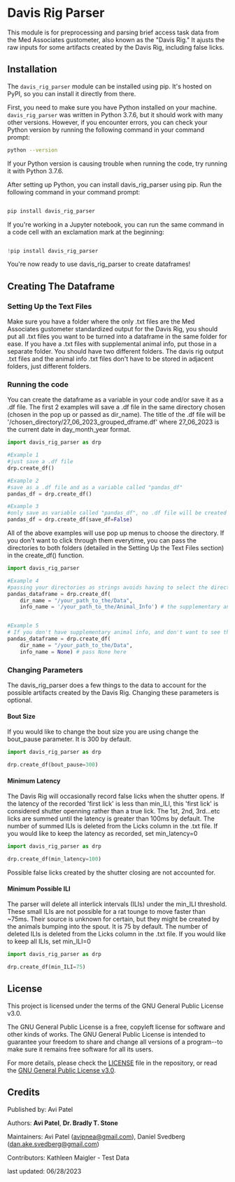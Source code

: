 

# Davis Rig Parser

This module is for preprocessing and parsing brief access task data from the Med Associates gustometer, also known as the "Davis Rig." It ajusts the raw inputs for  some artifacts created by the Davis Rig, including false licks. 

## Installation

The `davis_rig_parser` module can be installed using pip. It's hosted on PyPI, so you can install it directly from there.

First, you need to make sure you have Python installed on your machine. `davis_rig_parser` was written in Python 3.7.6, but it should work with many other versions. However, if you encounter errors, you can check your Python version by running the following command in your command prompt:

```bash
python --version
```
If your Python version is causing trouble when running the code, try running it with Python 3.7.6.

After setting up Python, you can install davis_rig_parser using pip. Run the following command in your command prompt:

```bash

pip install davis_rig_parser

```
If you're working in a Jupyter notebook, you can run the same command in a code cell with an exclamation mark at the beginning:

```python

!pip install davis_rig_parser
```
You're now ready to use davis_rig_parser to create dataframes!

## Creating The Dataframe

### Setting Up the Text Files

Make sure you have a folder where the only .txt files are the Med Associates gustometer standardized output for the Davis Rig, you should put all .txt files you want to be turned into a dataframe in the same folder for ease. If you have a .txt files with supplemental animal info, put those in a separate folder. You should have two different folders. The davis rig output .txt files and the animal info .txt files don't have to be stored in adjacent folders, just different folders.

### Running the code

You can create the dataframe as a variable in your code and/or save it as a .df file. The first 2 examples will save a .df file in the same directory chosen (chosen in the pop up or passed as dir_name). The title of the .df file will be '/chosen_directory/27_06_2023_grouped_dframe.df' where 27_06_2023 is the current date in day_month_year format. 
```python
import davis_rig_parser as drp

#Example 1
#just save a .df file
drp.create_df()

#Example 2
#save as a .df file and as a variable called "pandas_df"
pandas_df = drp.create_df()

#Example 3
#only save as variable called "pandas_df", no .df file will be created
pandas_df = drp.create_df(save_df=False)
```

All of the above examples will use pop up menus to choose the directory. If you don't want to click through them everytime, you can pass the directories to both folders (detailed in the Setting Up the Text Files section) in the create_df() function. 

```python
import davis_rig_parser 

#Example 4
#passing your directories as strings avoids having to select the directories manually.
pandas_dataframe = drp.create_df(
    dir_name = "/your_path_to_the/Data", 
    info_name = '/your_path_to_the/Animal_Info') # the supplementary animal info.


#Example 5
# If you don't have supplementary animal info, and don't want to see the pop-up every time, pass None into info_name.
pandas_dataframe = drp.create_df(
    dir_name = "/your_path_to_the/Data", 
    info_name = None) # pass None here
```
### Changing Parameters

The davis_rig_parser does a few things to the data to account for the possible artifacts created by the Davis Rig. Changing these parameters is optional.

#### Bout Size

If you would like to change the bout size you are using change the bout_pause parameter. It is 300 by default. 

```python
import davis_rig_parser as drp

drp.create_df(bout_pause=300)
```
#### Minimum Latency

The Davis Rig will occasionally record false licks when the shutter opens. If the latency of the recorded 'first lick' is less than min_ILI, this 'first lick' is considered shutter openning rather than a true lick. The 1st, 2nd, 3rd...etc licks are summed until the latency is greater than 100ms by default. The number of summed ILIs is deleted from the Licks column in the .txt file. If you would like to keep the latency as recorded, set min_latency=0
```python
import davis_rig_parser as drp

drp.create_df(min_latency=100)
```
Possible false licks created by the shutter closing are not accounted for. 
#### Minimum Possible ILI

The parser will delete all interlick intervals (ILIs) under the min_ILI threshold. These small ILIs are not possible for a rat tounge to move faster than ~75ms. Their source is unknown for certain, but they might be created by the animals bumping into the spout. It is 75 by default. The number of deleted ILIs is deleted from the Licks column in the .txt file. If you would like to keep all ILIs, set min_ILI=0
```python
import davis_rig_parser as drp

drp.create_df(min_ILI=75)
```
## License

This project is licensed under the terms of the GNU General Public License v3.0.

The GNU General Public License is a free, copyleft license for software and other kinds of works. The GNU General Public License is intended to guarantee your freedom to share and change all versions of a program--to make sure it remains free software for all its users.

For more details, please check the [LICENSE](./LICENSE) file in the repository, or read the [GNU General Public License v3.0](https://www.gnu.org/licenses/gpl-3.0.en.html).

## Credits

Published by:
Avi Patel

Authors:
**Avi Patel**, 
**Dr. Bradly T. Stone**

Maintainers:
Avi Patel (avipnea@gmail.com),
Daniel Svedberg (dan.ake.svedberg@gmail.com)

Contributors:
Kathleen Maigler - Test Data

last updated: 06/28/2023
